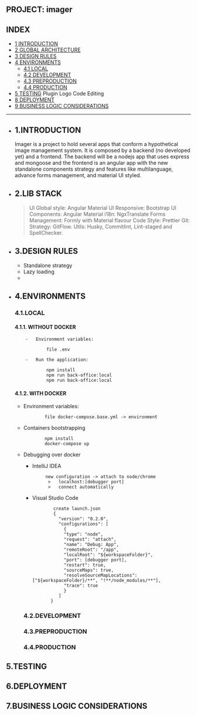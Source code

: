 ## PROJECT: imager

## INDEX

* [1 INTRODUCTION](#1INTRODUCTION)
* [2 GLOBAL ARCHITECTURE](#2LIB-STACK)
* [3 DESIGN RULES](#3DESIGN-RULES)
* [4 ENVIRONMENTS](#4ENVIRONMENTS)
  - [4.1 LOCAL](#41LOCAL)
  - [4.2 DEVELOPMENT](#42DEVELOPMENT)
  - [4.3 PREPRODUCTION](#43PREPRODUCTION)
  - [4.4 PRODUCTION](#44PRODUCTION)
* [5 TESTING](#5TESTING)
  Plugin Logo Code Editing
* [8 DEPLOYMENT](#6DEPLOYMENT)
* [9 BUSINESS LOGIC CONSIDERATIONS](#7BUSINESS-LOGIC-CONSIDERATIONS)

---

* ## 1.INTRODUCTION

  Imager is a project to hold several apps that conform a hypothetical image management system. 
  It is composed by a backend (no developed yet) and a frontend. The backend will be a nodejs app that uses express and mongoose and
  the frontend is an angular app with the new standalone components strategy and features like multilanguage, advance forms management,
  and material UI styled.


* ## 2.LIB STACK

  > UI Global style: Angular Material
  > UI Responsive: Bootstrap
  > UI Components: Angular Material
  > i18n: NgxTranslate
  > Forms Management: Formly with Material flavour
  > Code Style: Prettier
  > Git:
    > Strategy: GitFlow.
    > Utils: Husky, Commitlint, Lint-staged and SpellChecker.

* ## 3.DESIGN RULES

  - Standalone strategy
  - Lazy loading
  -
* ## 4.ENVIRONMENTS
  ### 4.1.LOCAL
  #### 4.1.1. WITHOUT DOCKER

          -   Environment variables:

                  file .env

          -   Run the application:

                  npm install
                  npm run back-office:local
                  npm run back-office:local

  #### 4.1.2. WITH DOCKER
  - Environment variables:

                file docker-compose.base.yml -> environment

  - Containers bootstrapping

                npm install
                docker-compose up

  - Debugging over docker

    -  IntelliJ IDEA

                new configuration -> attach to node/chrome 
                 >   localhost:[debugger port]
                 >   connect automatically

    - Visual Studio Code

                  create launch.json
                  {
                    "version": "0.2.0",
                    "configurations": [
                      {
                      "type": "node",
                      "request": "attach",
                      "name": "Debug: App",
                      "remoteRoot": "/app",
                      "localRoot": "${workspaceFolder}",
                      "port": [debugger port],
                      "restart": true,
                      "sourceMaps": true,
                      "resolveSourceMapLocations": ["${workspaceFolder}/**", "!**/node_modules/**"],
                      "trace": true
                      }
                    ]
                 }

    ### 4.2.DEVELOPMENT
    ### 4.3.PREPRODUCTION
    ### 4.4.PRODUCTION
## 5.TESTING
## 6.DEPLOYMENT
## 7.BUSINESS LOGIC CONSIDERATIONS
